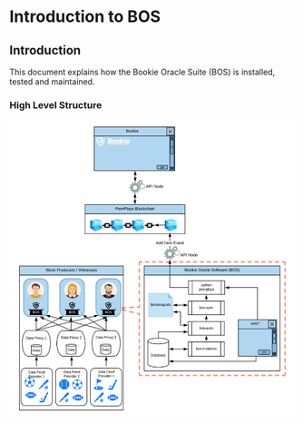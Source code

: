 # Introduction to BOS

## Introduction

This document explains how the Bookie Oracle Suite \(BOS\) is installed, tested and maintained. 



### High Level Structure

![](../.gitbook/assets/bos-flow.jpg)

## 

